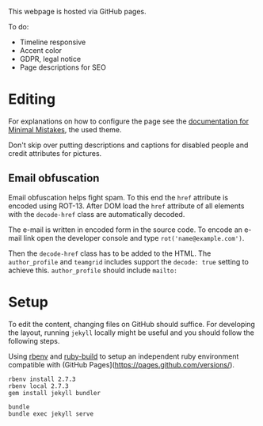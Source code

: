 This webpage is hosted via GitHub pages.

To do:

  * Timeline responsive
  * Accent color
  * GDPR, legal notice
  * Page descriptions for SEO

# Editing
For explanations on how to configure the page see the [documentation for Minimal Mistakes](https://mmistakes.github.io/minimal-mistakes/docs/configuration/), the used theme.

Don't skip over putting descriptions and captions for disabled people and credit attributes for pictures.

## Email obfuscation
Email obfuscation helps fight spam.  To this end the `href` attribute is encoded using ROT-13.  After DOM load the `href` attribute of all elements with the `decode-href` class are automatically decoded.

The e-mail is written in encoded form in the source code.  To encode an e-mail link open the developer console and type `rot('name@example.com')`.

Then the `decode-href` class has to be added to the HTML. The `author_profile` and `teamgrid` includes support the `decode: true` setting to achieve this. `author_profile` should include `mailto:`

# Setup
To edit the content, changing files on GitHub should suffice.  For developing the layout, running `jekyll` locally might be useful and you should follow the following steps.

Using [rbenv](https://github.com/rbenv/rbenv) and [ruby-build](https://github.com/rbenv/ruby-build) to setup an independent ruby environment compatible with (GitHub Pages](https://pages.github.com/versions/).

    rbenv install 2.7.3
    rbenv local 2.7.3
    gem install jekyll bundler

    bundle
    bundle exec jekyll serve
